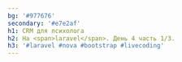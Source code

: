```yaml
---
bg: '#977676'
secondary: '#e7e2af'
h1: CRM для психолога
h2: На <span>laravel</span>. День 4 часть 1/3.
h3: '#laravel #nova #bootstrap #livecoding'
---
```

